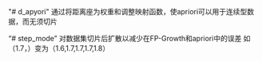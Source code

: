 "# d_apyori" 
通过将距离座为权重和调整映射函数，使apriori可以用于连续型数据，而无须切片

“# step_mode”
对数据集切片后扩散以减少在FP-Growth和apriori中的误差  如（1.7，）变为（1.6,1.7,1.7,1.7,1.8）
